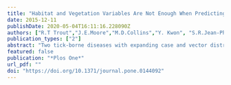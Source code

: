 ```yaml
---
title: "Habitat and Vegetation Variables Are Not Enough When Predicting Tick Populations in the Southeastern United States"
date: 2015-12-11
publishDate: 2020-05-04T16:11:16.228090Z
authors: ["R.T Trout","J.E.Moore","M.D.Collins","Y. Kwon", "S.R.Jean-Philippe","S.M.Schaeffer","A.Odoi","M.Kennedy","A.E.Houston"]
publication_types: ["2"]
abstract: "Two tick-borne diseases with expanding case and vector distributions are ehrlichiosis (transmitted by Amblyomma americanum) and rickettiosis (transmitted by A. maculatum and Dermacentor variabilis). There is a critical need to identify the specific habitats where each of these species is likely to be encountered to classify and pinpoint risk areas. Consequently, an in-depth tick prevalence study was conducted on the dominant ticks in the southeast. Vegetation, soil, and remote sensing data were used to test the hypothesis that habitat and vegetation variables can predict tick abundances. No variables were significant predictors of A. americanum adult and nymph tick abundance, and no clustering was evident because this species was found throughout the study area. For A. maculatum adult tick abundance was predicted by NDVI and by the interaction between habitat type and plant diversity; two significant population clusters were identified in a heterogeneous area suitable for quail habitat. For D. variabilis no environmental variables were significant predictors of adult abundance; however, D. variabilis collections clustered in three significant areas best described as agriculture areas with defined edges. This study identified few landscape and vegetation variables associated with tick presence. While some variables were significantly associated with tick populations, the amount of explained variation was not useful for predicting reliably where ticks occur; consequently, additional research that includes multiple sampling seasons and locations throughout the southeast are warranted. This low amount of explained variation may also be due to the use of hosts for dispersal, and potentially to other abiotic and biotic variables. Host species play a large role in the establishment, maintenance, and dispersal of a tick species, as well as the maintenance of disease cycles, dispersal to new areas, and identification of risk areas."
featured: false
publication: "*Plos One*"
url_pdf: ""
doi: "https://doi.org/10.1371/journal.pone.0144092"
---
```

